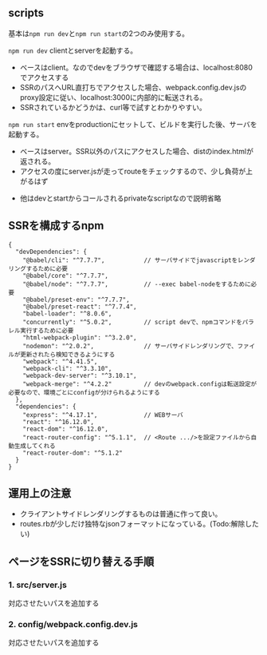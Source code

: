 ## scripts

基本は`npm run dev`と`npm run start`の2つのみ使用する。

`npm run dev`
clientとserverを起動する。
- ベースはclient。なのでdevをブラウザで確認する場合は、localhost:8080でアクセスする
- SSRのパスへURL直打ちでアクセスした場合、webpack.config.dev.jsのproxy設定に従い、localhost:3000に内部的に転送される。
- SSRされているかどうかは、curl等で試すとわかりやすい。

`npm run start`
envをproductionにセットして、ビルドを実行した後、サーバを起動する。
- ベースはserver。SSR以外のパスにアクセスした場合、distのindex.htmlが返される。
- アクセスの度にserver.jsが走ってrouteをチェックするので、少し負荷が上がるはず

* 他はdevとstartからコールされるprivateなscriptなので説明省略

## SSRを構成するnpm
```
{
  "devDependencies": {
    "@babel/cli": "^7.7.7",           // サーバサイドでjavascriptをレンダリングするために必要
    "@babel/core": "^7.7.7",
    "@babel/node": "^7.7.7",          // --exec babel-nodeをするために必要
    "@babel/preset-env": "^7.7.7",  
    "@babel/preset-react": "^7.7.4",
    "babel-loader": "^8.0.6",
    "concurrently": "^5.0.2",         // script devで、npmコマンドをパラレル実行するために必要
    "html-webpack-plugin": "^3.2.0",
    "nodemon": "^2.0.2",              // サーバサイドレンダリングで、ファイルが更新されたら検知できるようにする
    "webpack": "^4.41.5",
    "webpack-cli": "^3.3.10",
    "webpack-dev-server": "^3.10.1",
    "webpack-merge": "^4.2.2"         // devのwebpack.configは転送設定が必要なので、環境ごとにconfigが分けられるようにする
  },
  "dependencies": {
    "express": "^4.17.1",             // WEBサーバ
    "react": "^16.12.0",
    "react-dom": "^16.12.0",
    "react-router-config": "^5.1.1",  // <Route .../>を設定ファイルから自動生成してくれる
    "react-router-dom": "^5.1.2"
  }
}
```

## 運用上の注意

- クライアントサイドレンダリングするものは普通に作って良い。
- routes.rbが少しだけ独特なjsonフォーマットになっている。(Todo:解除したい)

## ページをSSRに切り替える手順

### 1. src/server.js
対応させたいパスを追加する

### 2. config/webpack.config.dev.js
対応させたいパスを追加する






